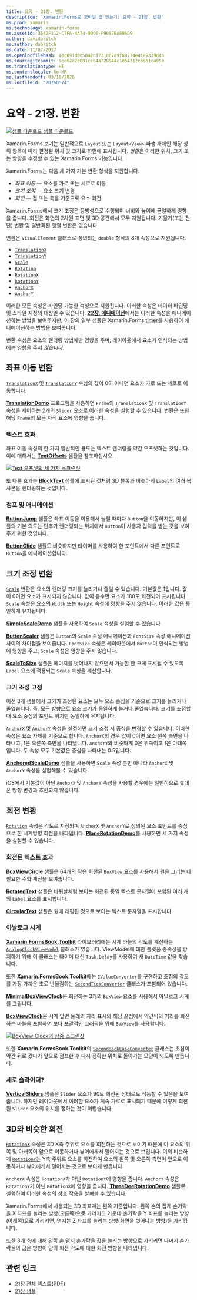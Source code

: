 ```yaml
---
title: 요약 - 21장. 변환
description: 'Xamarin.Forms로 모바일 앱 만들기: 요약 - 21장. 변환'
ms.prod: xamarin
ms.technology: xamarin-forms
ms.assetid: 3642F112-C7FA-4A74-9000-F9087BA89AD9
author: davidbritch
ms.author: dabritch
ms.date: 11/07/2017
ms.openlocfilehash: 40c091d0c5042d172108709f89774e41e9339d4b
ms.sourcegitcommit: 9ee02a2c091ccb4a728944c1854312ebd51ca05b
ms.translationtype: HT
ms.contentlocale: ko-KR
ms.lasthandoff: 03/10/2020
ms.locfileid: "70760574"
---
```

# <a name="summary-of-chapter-21-transforms"></a>요약 - 21장. 변환

[![샘플 다운로드](~/media/shared/download.png) 샘플 다운로드](https://github.com/xamarin/xamarin-forms-book-samples/tree/master/Chapter21)

Xamarin.Forms 보기는 일반적으로 `Layout` 또는 `Layout<View>` 파생 개체인 해당 상위 항목에 따라 결정된 위치 및 크기로 화면에 표시됩니다. *변환*은 이러한 위치, 크기 또는 방향을 수정할 수 있는 Xamarin.Forms 기능입니다.

Xamarin.Forms는 다음 세 가지 기본 변환 형식을 지원합니다.

- *좌표 이동* &mdash; 요소를 가로 또는 세로로 이동
- *크기 조정* &mdash; 요소 크기 변경
- *회전* &mdash; 점 또는 축을 기준으로 요소 회전

Xamarin.Forms에서 크기 조정은 등방성으로 수행되며 너비와 높이에 균일하게 영향을 줍니다. 회전은 화면의 2차원 표면 및 3D 공간에서 모두 지원됩니다. 기울기(또는 전단) 변환 및 일반화된 행렬 변환은 없습니다.

변환은 `VisualElement` 클래스로 정의되는 `double` 형식의 8개 속성으로 지원됩니다.

- [`TranslationX`](xref:Xamarin.Forms.VisualElement.TranslationX)
- [`TranslationY`](xref:Xamarin.Forms.VisualElement.TranslationY)
- [`Scale`](xref:Xamarin.Forms.VisualElement.Scale)
- [`Rotation`](xref:Xamarin.Forms.VisualElement.Rotation)
- [`RotationX`](xref:Xamarin.Forms.VisualElement.RotationX)
- [`RotationY`](xref:Xamarin.Forms.VisualElement.RotationY)
- [`AnchorX`](xref:Xamarin.Forms.VisualElement.AnchorX)
- [`AnchorY`](xref:Xamarin.Forms.VisualElement.AnchorY)

이러한 모든 속성은 바인딩 가능한 속성으로 지원됩니다. 이러한 속성은 데이터 바인딩 및 스타일 지정의 대상일 수 있습니다. [**22장. 애니메이션**](~/xamarin-forms/creating-mobile-apps-xamarin-forms/summaries/chapter22.md)에서는 이러한 속성을 애니메이션하는 방법을 보여주지만, 이 장의 일부 샘플은 Xamarin.Forms [timer](~/xamarin-forms/platform/device.md#devicestarttimer)를 사용하여 애니메이션하는 방법을 보여줍니다.

변환 속성은 요소의 렌더링 방법에만 영향을 주며, 레이아웃에서 요소가 인식되는 방법에는 영향을 주지 *않습니다*.

## <a name="the-translation-transform"></a>좌표 이동 변환

[`TranslationX`](xref:Xamarin.Forms.VisualElement.TranslationX) 및 [`TranslationY`](xref:Xamarin.Forms.VisualElement.TranslationY) 속성의 값이 0이 아니면 요소가 가로 또는 세로로 이동합니다.

[**TranslationDemo**](https://github.com/xamarin/xamarin-forms-book-samples/tree/master/Chapter21/TranslationDemo) 프로그램을 사용하면 `Frame`의 `TranslationX` 및 `TranslationY` 속성을 제어하는 2개의 `Slider` 요소로 이러한 속성을 실험할 수 있습니다. 변환은 또한 해당 `Frame`의 모든 자식 요소에 영향을 줍니다.

### <a name="text-effects"></a>텍스트 효과

좌표 이동 속성의 한 가지 일반적인 용도는 텍스트 렌더링을 약간 오프셋하는 것입니다. 이에 대해서는 [**TextOffsets**](https://github.com/xamarin/xamarin-forms-book-samples/tree/master/Chapter21/TextOffsets) 샘플을 참조하십시오.

[![Text 오프셋의 세 가지 스크린샷](images/ch21fg03-small.png "텍스트 오프셋")](images/ch21fg03-large.png#lightbox "텍스트 오프셋")

또 다른 효과는 [**BlockText**](https://github.com/xamarin/xamarin-forms-book-samples/tree/master/Chapter21/BlockText) 샘플에 표시된 것처럼 3D 블록과 비슷하게 `Label`의 여러 복사본을 렌더링하는 것입니다.

### <a name="jumps-and-animations"></a>점프 및 애니메이션

[**ButtonJump**](https://github.com/xamarin/xamarin-forms-book-samples/tree/master/Chapter21/ButtonJump) 샘플은 좌표 이동을 이용해서 눌릴 때마다 `Button`을 이동하지만, 이 샘플의 기본 의도는 단추가 렌더링되는 위치에서 `Button`이 사용자 입력을 받는 것을 보여주기 위한 것입니다.

[**ButtonGlide**](https://github.com/xamarin/xamarin-forms-book-samples/tree/master/Chapter21/ButtonGlide) 샘플도 비슷하지만 타이머를 사용하여 한 포인트에서 다른 포인트로 `Button`을 애니메이션합니다.

## <a name="the-scale-transform"></a>크기 조정 변환

[`Scale`](xref:Xamarin.Forms.VisualElement.Scale) 변환은 요소의 렌더링 크기를 늘리거나 줄일 수 있습니다. 기본값은 1입니다. 값이 0이면 요소가 표시되지 않습니다. 값이 음수면 요소가 180도 회전되어 표시됩니다. `Scale` 속성은 요소의 `Width` 또는 `Height` 속성에 영향을 주지 않습니다. 이러한 값은 동일하게 유지됩니다.

[**SimpleScaleDemo**](https://github.com/xamarin/xamarin-forms-book-samples/tree/master/Chapter21/SimpleScaleDemo) 샘플을 사용하여 `Scale` 속성을 실험할 수 있습니다

[**ButtonScaler**](https://github.com/xamarin/xamarin-forms-book-samples/tree/master/Chapter21/ButtonScaler) 샘플은 `Button`의 `Scale` 속성 애니메이션과 `FontSize` 속성 애니메이션 사이의 차이점을 보여줍니다. `FontSize` 속성은 레이아웃에서 `Button`이 인식되는 방법에 영향을 주고, `Scale` 속성은 영향을 주지 않습니다.

[**ScaleToSize**](https://github.com/xamarin/xamarin-forms-book-samples/tree/master/Chapter21/ScaleToSize) 샘플은 페이지를 벗어나지 않으면서 가능한 한 크게 표시될 수 있도록 `Label` 요소에 적용되는 `Scale` 속성을 계산합니다.

### <a name="anchoring-the-scale"></a>크기 조정 고정

이전 3개 샘플에서 크기가 조정된 요소는 모두 요소 중심을 기준으로 크기를 늘리거나 줄였습니다. 즉, 모든 방향으로 요소 크기가 동일하게 늘거나 줄었습니다. 크기를 조정할 때 요소 중심의 포인트 위치만 동일하게 유지됩니다.

[`AnchorX`](xref:Xamarin.Forms.VisualElement.AnchorX) 및 [`AnchorY`](xref:Xamarin.Forms.VisualElement.AnchorY) 속성을 설정하면 크기 조정 시 중심을 변경할 수 있습니다. 이러한 속성은 요소 자체를 기준으로 합니다. `AnchorX`의 경우 값이 0이면 요소 왼쪽 측면을 나타내고, 1은 오른쪽 측면을 나타냅니다. `AnchorY`와 비슷하게 0은 위쪽이고 1은 아래쪽입니다. 두 속성 모두 기본값은 중심을 나타내는 0.5입니다.

[**AnchoredScaleDemo**](https://github.com/xamarin/xamarin-forms-book-samples/tree/master/Chapter21/AnchoredScaleDemo) 샘플을 사용하면 `Scale` 속성 뿐만 아니라 `AnchorX` 및 `AnchorY` 속성을 실험해볼 수 있습니다.

iOS에서 기본값이 아닌 `AnchorX` 및 `AnchorY` 속성을 사용할 경우에는 일반적으로 휴대폰 방향 변경과 호환되지 않습니다.

## <a name="the-rotation-transform"></a>회전 변환

[`Rotation`](xref:Xamarin.Forms.VisualElement.Rotation) 속성은 각도로 지정되며 `AnchorX` 및 `AnchorY`로 정의된 요소 포인트를 중심으로 한 시계방향 회전을 나타냅니다. [**PlaneRotationDemo**](https://github.com/xamarin/xamarin-forms-book-samples/tree/master/Chapter21/PlaneRotationDemo)를 사용하면 세 가지 속성을 실험할 수 있습니다.

### <a name="rotated-text-effects"></a>회전된 텍스트 효과

[**BoxViewCircle**](https://github.com/xamarin/xamarin-forms-book-samples/tree/master/Chapter21/BoxViewCircle) 샘플은 64개의 작은 회전된 `BoxView` 요소를 사용해서 원을 그리는 데 필요한 수학 계산을 보여줍니다.

[**RotatedText**](https://github.com/xamarin/xamarin-forms-book-samples/tree/master/Chapter21/RotatedText) 샘플은 바퀴살처럼 보이는 회전된 동일 텍스트 문자열이 포함된 여러 개의 `Label` 요소를 표시합니다.

[**CircularText**](https://github.com/xamarin/xamarin-forms-book-samples/tree/master/Chapter21/CircularText) 샘플은 원에 래핑된 것으로 보이는 텍스트 문자열을 표시합니다.

### <a name="an-analog-clock"></a>아날로그 시계

[**Xamarin.FormsBook.Toolkit**](https://github.com/xamarin/xamarin-forms-book-samples/tree/master/Libraries/Xamarin.FormsBook.Toolkit) 라이브러리에는 시계 바늘의 각도를 계산하는 [`AnalogClockViewModel`](https://github.com/xamarin/xamarin-forms-book-samples/blob/master/Libraries/Xamarin.FormsBook.Toolkit/Xamarin.FormsBook.Toolkit/AnalogClockViewModel.cs) 클래스가 있습니다. ViewModel에 대한 플랫폼 종속성을 방지하기 위해 이 클래스는 타이머 대신 `Task.Delay`를 사용하여 새 `DateTime` 값을 찾습니다.

또한 **Xamarin.FormsBook.Toolkit**에는 `IValueConverter`를 구현하고 초침의 각도를 가장 가까운 초로 반올림하는 [`SecondTickConverter`](https://github.com/xamarin/xamarin-forms-book-samples/blob/master/Libraries/Xamarin.FormsBook.Toolkit/Xamarin.FormsBook.Toolkit/SecondTickConverter.cs) 클래스가 포함되어 있습니다.

[**MinimalBoxViewClock**](https://github.com/xamarin/xamarin-forms-book-samples/tree/master/Chapter21/MinimalBoxViewClock)은 회전하는 3개의 `BoxView` 요소를 사용해서 아날로그 시계를 그립니다.

[**BoxViewClock**](https://github.com/xamarin/xamarin-forms-book-samples/tree/master/Chapter21/BoxViewClock)은 시계 앞면 둘레의 자리 표시와 해당 끝점에서 약간씩의 거리를 회전하는 바늘을 포함하여 보다 포괄적인 그래픽을 위해 `BoxView`를 사용합니다.

[![BoxView Clock의 삼중 스크린샷](images/ch21fg17-small.png "아날로그 시계 앞면")](images/ch21fg17-large.png#lightbox "아날로그 시계 앞면")

또한 **Xamarin.FormsBook.Toolkit**의 [`SecondBackEaseConverter`](https://github.com/xamarin/xamarin-forms-book-samples/blob/master/Libraries/Xamarin.FormsBook.Toolkit/Xamarin.FormsBook.Toolkit/SecondBackEaseConverter.cs) 클래스는 초침이 약간 뒤로 갔다가 앞으로 점프한 후 다시 정확한 위치로 돌아가는 모양이 되도록 만듭니다.

### <a name="vertical-sliders"></a>세로 슬라이더?

[**VerticalSliders**](https://github.com/xamarin/xamarin-forms-book-samples/tree/master/Chapter21/VerticalSliders) 샘플은 `Slider` 요소가 90도 회전된 상태로도 작동할 수 있음을 보여줍니다. 하지만 레이아웃에서 이러한 요소가 계속 가로로 표시되기 때문에 이렇게 회전된 `Slider` 요소의 위치를 정하는 것이 어렵습니다.

## <a name="3d-ish-rotations"></a>3D와 비슷한 회전

[`RotationX`](xref:Xamarin.Forms.VisualElement.RotationX) 속성은 3D X축 주위로 요소를 회전하는 것으로 보이기 때문에 이 요소의 위쪽 및 아래쪽이 앞으로 이동하거나 뷰어에게서 멀어지는 것으로 보입니다. 이외 비슷하게 [`RotationY`](xref:Xamarin.Forms.VisualElement.RotationY)는 Y축 주위로 요소를 회전하여 요소의 왼쪽 및 오른쪽 측면이 앞으로 이동하거나 뷰어에게서 멀어지는 것으로 보이게 만듭니다.

`AnchorX` 속성은 `RotationX`가 아닌 `RotationY`에 영향을 줍니다. `AnchorY` 속성은 `RotationY`가 아닌 `RotationX`에 영향을 줍니다. [**ThreeDeeRotationDemo**](https://github.com/xamarin/xamarin-forms-book-samples/tree/master/Chapter21/ThreeDeeRotationDemo) 샘플로 실험하여 이러한 속성의 상호 작용을 살펴볼 수 있습니다.

Xamarin.Forms에서 사용되는 3D 좌표계는 왼쪽 기준입니다. 왼쪽 손의 집게 손가락을 X 좌표를 늘리는 방향(오른쪽)으로 가리키고 가운데 손가락을 Y 좌표를 늘리는 방향(아래쪽)으로 가리키면, 엄지는 Z 좌표를 늘리는 방향(화면을 벗어나는 방향)을 가리킵니다.

또한 3개 축에 대해 왼쪽 손 엄지 손가락을 값을 늘리는 방향으로 가리키면 나머지 손가락들의 굽은 방향이 양의 회전 각도에 대한 회전 방향을 나타냅니다.

## <a name="related-links"></a>관련 링크

- [21장 전체 텍스트(PDF)](https://download.xamarin.com/developer/xamarin-forms-book/XamarinFormsBook-Ch21-Apr2016.pdf)
- [21장 샘플](https://github.com/xamarin/xamarin-forms-book-samples/tree/master/Chapter21)
